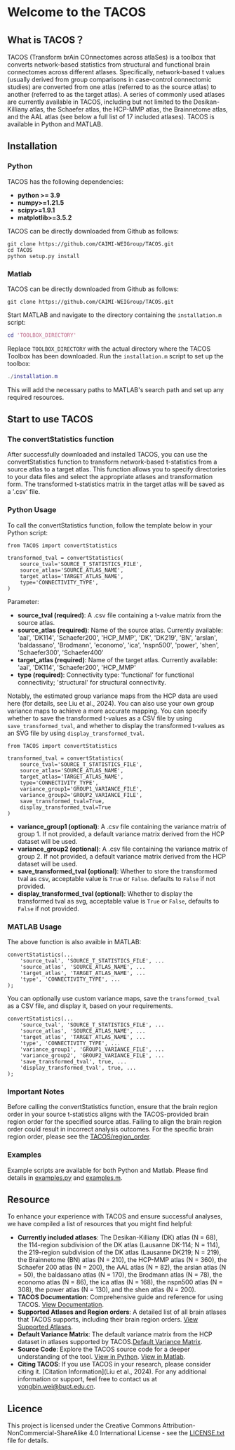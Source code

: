 # Welcome to the TACOS
## What is TACOS？
TACOS (Transform brAin COnnectomes across atlaSes) is a toolbox that converts network-based statistics from structural and functional brain connectomes across different atlases. Specifically, network-based t values (usually derived from group comparisons in case-control connectomic studies) are converted from one atlas (referred to as the source atlas) to another (referred to as the target atlas). A series of commonly used atlases are currently available in TACOS, including but not limited to the Desikan-Killiany atlas, the Schaefer atlas, the HCP-MMP atlas, the Brainnetome atlas, and the AAL atlas (see below a full list of 17 included atlases). TACOS is available in Python and MATLAB. 

## Installation
### Python
TACOS has the following dependencies:

- **python >= 3.9**
- **numpy>=1.21.5**
- **scipy>=1.9.1**
- **matplotlib>=3.5.2**

TACOS can be directly downloaded from Github as follows:
```
git clone https://github.com/CAIMI-WEIGroup/TACOS.git
cd TACOS
python setup.py install
```

### Matlab
TACOS can be directly downloaded from Github as follows:
```
git clone https://github.com/CAIMI-WEIGroup/TACOS.git
```
Start MATLAB and navigate to the directory containing the `installation.m` script:
```matlab
cd 'TOOLBOX_DIRECTORY'
```
Replace `TOOLBOX_DIRECTORY` with the actual directory where the TACOS Toolbox has been downloaded.
Run the `installation.m` script to set up the toolbox:
```matlab
./installation.m
```
This will add the necessary paths to MATLAB's search path and set up any required resources.

## Start to use TACOS
### The convertStatistics function
After successfully downloaded and installed TACOS, you can use the convertStatistics function to transform network-based t-statistics from a source atlas to a target atlas. This function allows you to specify directories to your data files and select the appropriate atlases and transformation form. The transformed t-statistics matrix in the target atlas will be saved as a '.csv' file.

### Python Usage
To call the convertStatistics function, follow the template below in your Python script:
```
from TACOS import convertStatistics

transformed_tval = convertStatistics(
    source_tval='SOURCE_T_STATISTICS_FILE',
    source_atlas='SOURCE_ATLAS_NAME',
    target_atlas='TARGET_ATLAS_NAME',
    type='CONNECTIVITY_TYPE',
)
```

Parameter:
- **source_tval (required)**: A .csv file containing a t-value matrix from the source atlas.
- **source_atlas (required)**: Name of the source atlas. Currently available: 'aal', 'DK114', 'Schaefer200', 'HCP_MMP', 'DK',  'DK219', 'BN', 'arslan', 'baldassano', 'Brodmann', 'economo', 'ica', 'nspn500', 'power', 'shen', 'Schaefer300', 'Schaefer400'
- **target_atlas (required)**: Name of the target atlas. Currently available: 'aal', 'DK114', 'Schaefer200', 'HCP_MMP'
- **type (required)**: Connectivity type:  'functional' for functional connectivity; 'structural' for structural connectivity.

Notably, the estimated group variance maps from the HCP data are used here (for details, see Liu et al., 2024). You can also use your own group variance maps to achieve a more accurate mapping.
You can specify whether to save the transformed t-values as a CSV file by using `save_transformed_tval`, and whether to display the transformed t-values as an SVG file by using `display_transformed_tval`.

```
from TACOS import convertStatistics

transformed_tval = convertStatistics(
    source_tval='SOURCE_T_STATISTICS_FILE',
    source_atlas='SOURCE_ATLAS_NAME',
    target_atlas='TARGET_ATLAS_NAME',
    type='CONNECTIVITY_TYPE',
    variance_group1='GROUP1_VARIANCE_FILE',
    variance_group2='GROUP2_VARIANCE_FILE',
    save_transformed_tval=True,
    display_transformed_tval=True
)
```

- **variance_group1 (optional)**: A .csv file containing the variance matrix of group 1. If not provided, a default variance matrix derived from the HCP dataset will be used.
- **variance_group2 (optional)**: A .csv file containing the variance matrix of group 2. If not provided, a default variance matrix derived from the HCP dataset will be used.
- **save_transformed_tval (optional)**: Whether to store the transformed tval as csv, acceptable value is `True` or `False`. defaults to `False` if not provided.
- **display_transformed_tval (optional)**: Whether to display the transformed tval as svg, acceptable value is `True` or `False`, defaults to `False` if not provided.

### MATLAB Usage
The above function is also avaible in MATLAB:

```
convertStatistics(...
    'source_tval', 'SOURCE_T_STATISTICS_FILE', ...
    'source_atlas', 'SOURCE_ATLAS_NAME', ...
    'target_atlas', 'TARGET_ATLAS_NAME', ...
    'type', 'CONNECTIVITY_TYPE', ...
);
```
You can optionally use custom variance maps, save the `transformed_tval` as a CSV file, and display it, based on your requirements.

```
convertStatistics(...
    'source_tval', 'SOURCE_T_STATISTICS_FILE', ...
    'source_atlas', 'SOURCE_ATLAS_NAME', ...
    'target_atlas', 'TARGET_ATLAS_NAME', ...
    'type', 'CONNECTIVITY_TYPE', ...
    'variance_group1', 'GROUP1_VARIANCE_FILE', ...
    'variance_group2', 'GROUP2_VARIANCE_FILE', ...
    'save_transformed_tval', true, ...
    'display_transformed_tval', true, ...
);
```

### Important Notes
Before calling the convertStatistics function, ensure that the brain region order in your source t-statistics aligns with the TACOS-provided brain region order for the specified source atlas. Failing to align the brain region order could result in incorrect analysis outcomes. For the specific brain region order, please see the [TACOS/region_order](region_order).

### Examples
Example scripts are available for both Python and Matlab. Please find details in [examples.py](example/examples.py) and [examples.m](example/examples.m).

## Resource
To enhance your experience with TACOS and ensure successful analyses, we have compiled a list of resources that you might find helpful:

- **Currently included atlases**: The Desikan-Killiany (DK) atlas (N = 68), the 114-region subdivision of the DK atlas (Lausanne DK-114; N = 114), the 219-region subdivision of the DK  atlas (Lausanne DK219; N = 219), the Brainnetome (BN) atlas (N = 210), the HCP-MMP atlas (N = 360), the Schaefer 200 atlas (N = 200), the AAL atlas (N = 82), the arslan atlas (N = 50), the baldassano atlas (N = 170), the Brodmann atlas (N = 78), the economo atlas (N = 86), the ica atlas (N = 168), the nspn500 atlas (N = 308), the power atlas (N = 130), and the shen atlas (N = 200). 
- **TACOS Documentation**: Comprehensive guide and reference for using TACOS. [View Documentation](README.md).
- **Supported Atlases and Region orders**: A detailed list of all brain atlases that TACOS supports, including their brain region orders. [View Supported Atlases](Python/TACOS/resources/region_order).
- **Default Variance Matrix**:  The default variance matrix from the HCP dataset in atlases supported by TACOS.[Default Variance Matrix](Python/TACOS/resources/default_variance).
- **Source Code**: Explore the TACOS source code for a deeper understanding of the tool. [View in Python](Python/TACOS). [View in Matlab](Matlab/TACOS).
- **Citing TACOS**: If you use TACOS in your research, please consider citing it. [Citation Information](Liu et al., 2024).
For any additional information or support, feel free to contact us at [yongbin.wei@bupt.edu.cn](yongbin.wei@bupt.edu.cn).
## Licence
This project is licensed under the Creative Commons Attribution-NonCommercial-ShareAlike 4.0 International License - see the [LICENSE.txt](LICENSE.txt) file for details.